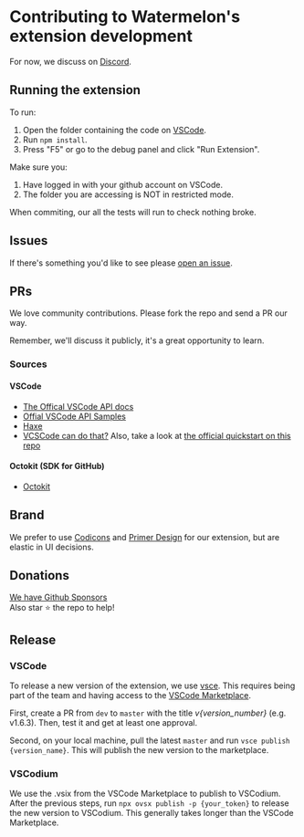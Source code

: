 # Contributing to Watermelon's extension development

For now, we discuss on [Discord](https://t.co/fMIlnb9egq).

## Running the extension
To run:
1. Open the folder containing the code on [VSCode](https://code.visualstudio.com/download).
2. Run `npm install`.
3. Press "F5" or go to the debug panel and click "Run Extension".

Make sure you:
1. Have logged in with your github account on VSCode.
2. The folder you are accessing is NOT in restricted mode.

When commiting, our all the tests will run to check nothing broke.

## Issues
If there's something you'd like to see please [open an issue](https://github.com/watermelontools/wm-extension/issues/new).

## PRs

We love community contributions. Please fork the repo and send a PR our way.

Remember, we'll discuss it publicly, it's a great opportunity to learn.

### Sources

#### VSCode
- [The Offical VSCode API docs](https://code.visualstudio.com/api/references/vscode-api)
- [Offial VSCode API Samples](https://github.com/microsoft/vscode-extension-samples)
- [Haxe](https://vshaxe.github.io/vscode-extern/)
- [VCSCode can do that?](https://vscodecandothat.com/)
Also, take a look at [the official quickstart on this repo](/vsc-extension-quickstart.md)
#### Octokit (SDK for GitHub)

- [Octokit](https://octokit.github.io/)

## Brand

We prefer to use [Codicons](https://microsoft.github.io/vscode-codicons/dist/codicon.html) and [Primer Design](https://primer.style/) for our extension, but are elastic in UI decisions.

## Donations
[We have Github Sponsors](https://github.com/sponsors/watermelontools)  
Also star :star: the repo to help!

## Release

### VSCode

To release a new version of the extension, we use [vsce](https://code.visualstudio.com/api/working-with-extensions/publishing-extension#vsce). This requires being part of the team and having access to the [VSCode Marketplace](https://marketplace.visualstudio.com/manage/publishers/watermelon-tools).

First, create a PR from `dev` to `master` with the title _v{version_number}_ (e.g. v1.6.3). Then, test it and get at least one approval.

Second, on your local machine, pull the latest `master` and run `vsce publish {version_name}`. This will publish the new version to the marketplace.

### VSCodium

We use the .vsix from the VSCode Marketplace to publish to VSCodium. After the previous steps, run `npx ovsx publish -p {your_token}` to release the new version to VSCodium. This generally takes longer than the VSCode Marketplace.
